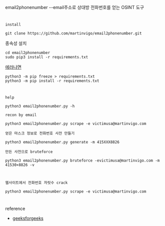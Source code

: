 email2phonenumber --email주소로 상대방 전화번호를 얻는 OSINT 도구
#
`install`
```
git clone https://github.com/martinvigo/email2phonenumber.git
```
종속성 설치
```
cd email2phonenumber
sudo pip3 install -r requirements.txt
```
[에러나면](https://pip.pypa.io/en/latest/user_guide/#fixing-conflicting-dependencies)
```
python3 -m pip freeze > requirements.txt
python3 -m pip install -r requirements.txt
```
#
`help`
```
python3 email2phonenumber.py -h
```
`recon by email`
```
python3 email2phonenumber.py scrape -e victimusa@martinvigo.com
```
`얻은 마스크 정보로 전화번호 사전 만들기`
```
python3 email2phonenumber.py generate -m 415XXX8826
```
`만든 사전으로 bruteforce`
```
python3 email2phonenumber.py bruteforce -evictimusa@martinvigo.com -m 41530×8826 -v
```
#
`웹사이트에서 전화번호 자릿수 crack`
```
python3 email2phonenumber.py scrape -e victimusa@martinvigo.com
```
#
reference
- [geeksforgeeks](https://www.geeksforgeeks.org/email2phonenumber-osint-tool-to-obtain-a-targets-phone-number-by-email-address/?ref=gcse)